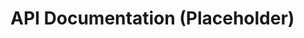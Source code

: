 # API Documentation (Placeholder)

<!-- TODO: Implement Swagger/OpenAPI generation and link the specification or UI here. Add access instructions to server/README.md. (as per DOCS_IMPROVEMENT_PLAN.md) -->
